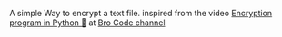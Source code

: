 A simple Way to encrypt a text file.
inspired from the video <a href="https://youtu.be/vsLBErLWBhA?si=v2JXxKuu0XHqLHTp">Encryption program in Python 🔐</a> at <a href="https://www.youtube.com/@BroCodez">Bro Code channel</a>
